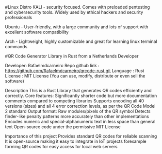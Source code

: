#Linux Distro
KALI - security focused. Comes with preloaded pentesting and cybersecurity tools. Widely used by ethical hackers and security professionals

Ubuntu - User-friendly, with a large community and lots of support with excellent software compatibility

Arch - Lightweight, highly customizable and great for learning linux terminal commands.

#QR Code Generator Library in Rust from a Netherlands Developer

Developer: Rafaelmdcarneiro 
Repo github link : https://github.com/Rafaelmdcarneiro/qrcode-rust.git
Language : Rust
License : MIT License (You can use, modify, distribute or even sell the software)

Description
This is a Rust Library that generates QR codes efficiently and correctly.
Core features:
    Significantly shorter code but more documentation comments compared to competing libraries
    Supports encoding all 40 versions (sizes) and all 4 error correction levels, as per the QR Code Model 2 standard
    Output format: Raw modules/pixels of the QR symbol
    Detects finder-like penalty patterns more accurately than other implementations
    Encodes numeric and special-alphanumeric text in less space than general text
    Open-source code under the permissive MIT License

Importance of this project
  Provides standard  QR codes for reliable scanning
  It is open-source making it easy to integrate in IoT projects forexample forming QR codes for easy access for local web servers
  
